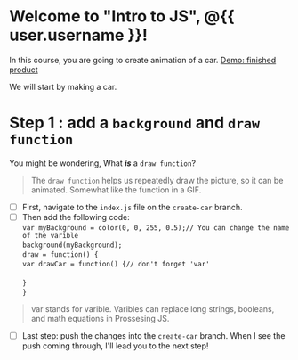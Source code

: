 # Welcome to "Intro to JS", @{{ user.username }}!
In this course, you are going to create animation of a car.
[Demo: finished product](https://cdn.kastatic.org/ka-perseus-images/d1e0c882458033c01fc8484273a2c3ed603a1614.gif)

We will start by making a car.
# Step 1 : add a `background` and `draw function`
You might be wondering, What ***is*** a `draw function`?
> The `draw function` helps us repeatedly draw the picture, so it can be animated. Somewhat like the function in a GIF.
 - [ ] First, navigate to the `index.js` file on the `create-car` branch.
 - [ ] Then add the following code:<br>
   `var myBackground = color(0, 0, 255, 0.5);// You can change the name of the varible`<br>
   `background(myBackground);`<br>
   `draw = function() {`<br>
   `var drawCar = function() {// don't forget 'var'`<br>
   ` ` <br>
   `}` <br>
   `}` <br>
> var stands for varible. Varibles can replace long strings, booleans, and math equations in Prossesing JS.
 - [ ] Last step: push the changes into the `create-car` branch. When I see the push coming through, I'll lead you to the next step!
